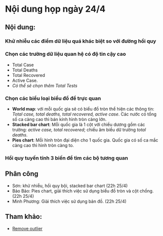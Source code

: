 # Nội dung họp ngày 24/4

## Nội dung:

### Khử nhiễu các điểm dữ liệu quá khác biệt so với đường hồi quy

### Chọn các trường dữ liệu quan hệ có độ tin cậy cao

- Total Case
- Total Deaths
- Total Recovered
- Active Case.
- _Có thể sẽ chọn thêm Total Tests_

### Chọn các biểu loại biểu đồ để trực quan

- **World map**: với mỗi quốc gia sẽ có biểu đồ tròn thể hiện các thông tin: _Total case, total deaths, total recovered, active case_. Các nước có tổng số ca càng cao thì bán kính hình tròn càng lớn.
- **Stacked bar chart**: Mỗi quốc gia là 1 cột với chiều dương gồm các trường: _active case, total recovered_; chiều âm biểu dữ trường _total deaths_.
- **Pies chart**: Mỗi hình tròn đại diện cho 1 quốc gia. Quốc gia có số ca mắc càng cao thì hình tròn càng to.

### Hồi quy tuyến tính 3 biến để tìm các bộ tương quan

## Phân công

- Sơn: khử nhiễu, hồi quy bội, stacked bar chart (22h 25/4)
- Bảo Bảo: Pies chart, giải thích việc sử dụng biểu đồ tròn và cột chồng. (22h 25/4)
- Minh Phương: Giải thích việc sử dụng bản đồ. (22h 25/4)

## Tham khảo:

- [Remove outlier][1]

[1]: https://machinelearningmastery.com/how-to-use-statistics-to-identify-outliers-in-data/
